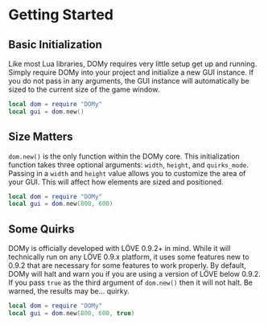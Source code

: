 # Getting Started

## Basic Initialization

Like most Lua libraries, DOMy requires very little setup get up and running. Simply require DOMy into your project and initialize a new GUI instance. If you do not pass in any arguments, the GUI instance will automatically be sized to the current size of the game window.

```lua
local dom = require "DOMy"
local gui = dom.new()
```

## Size Matters

`dom.new()` is the only function within the DOMy core. This initialization function takes three optional arguments: `width`, `height`, and `quirks_mode`. Passing in a `width` and `height` value allows you to customize the area of your GUI. This will affect how elements are sized and positioned.

```lua
local dom = require "DOMy"
local gui = dom.new(800, 600)
```

## Some Quirks

DOMy is officially developed with LÖVE 0.9.2+ in mind. While it will technically run on any LÖVE 0.9.x platform, it uses some features new to 0.9.2 that are necessary for some features to work properly. By default, DOMy will halt and warn you if you are using a version of LÖVE below 0.9.2. If you pass `true` as the third argument of `dom.new()` then it will not halt. Be warned, the results may be... quirky.

```lua
local dom = require "DOMy"
local gui = dom.new(800, 600, true)
```
